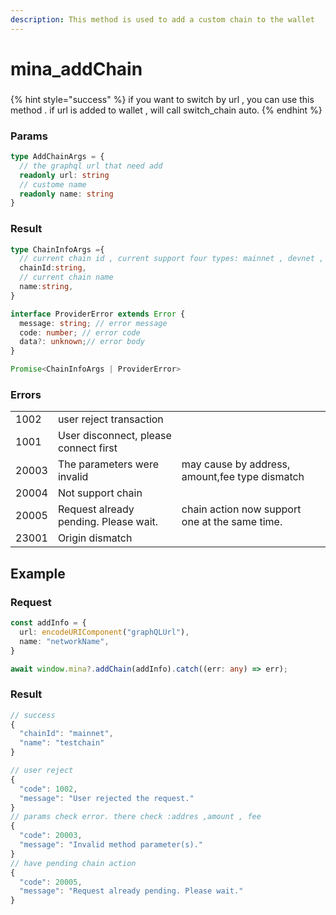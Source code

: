 ```yaml
---
description: This method is used to add a custom chain to the wallet
---
```


# mina\_addChain

###

{% hint style="success" %}
if you want to switch by url , you can use this method . if url is added to wallet , will call switch\_chain auto.
{% endhint %}

### Params

```typescript
type AddChainArgs = {
  // the graphql url that need add 
  readonly url: string
  // custome name 
  readonly name: string
}
```

### Result

```typescript
type ChainInfoArgs ={
  // current chain id , current support four types: mainnet , devnet , berkeley , testworld2 , 
  chainId:string,
  // current chain name
  name:string,
}

interface ProviderError extends Error {
  message: string; // error message
  code: number; // error code 
  data?: unknown;// error body 
}

Promise<ChainInfoArgs | ProviderError>
```

### Errors

|       |                                       |                                                |
| ----- | ------------------------------------- | ---------------------------------------------- |
| 1002  | user reject transaction               |                                                |
| 1001  | User disconnect, please connect first |                                                |
| 20003 | The parameters were invalid           | may cause by address, amount,fee type dismatch |
| 20004 | Not support chain                     |                                                |
| 20005 | Request already pending. Please wait. | chain action now support one at the same time. |
| 23001 | Origin dismatch                       |                                                |

## Example

### Request

```typescript
const addInfo = {
  url: encodeURIComponent("graphQLUrl"),
  name: "networkName",
}

await window.mina?.addChain(addInfo).catch((err: any) => err);

```

### Result

```typescript
// success
{
  "chainId": "mainnet",
  "name": "testchain"
}

// user reject 
{
  "code": 1002,
  "message": "User rejected the request."
}
// params check error. there check :addres ,amount , fee
{
  "code": 20003,
  "message": "Invalid method parameter(s)."
}
// have pending chain action
{
  "code": 20005,
  "message": "Request already pending. Please wait."
}
```
